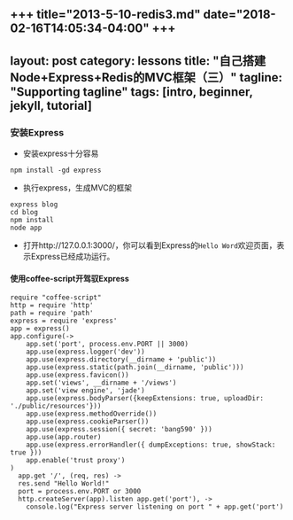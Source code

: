 +++
title="2013-5-10-redis3.md"
date="2018-02-16T14:05:34-04:00"
+++
---
layout: post
category: lessons
title: "自己搭建Node+Express+Redis的MVC框架（三）"
tagline: "Supporting tagline"
tags: [intro, beginner, jekyll, tutorial]
---

### 安装Express

+ 安装express十分容易

```
npm install -gd express
```

+ 执行express，生成MVC的框架

```
express blog
cd blog
npm install
node app
```

+ 打开http://127.0.0.1:3000/，你可以看到Express的`Hello Word`欢迎页面，表示Express已经成功运行。

#### 使用coffee-script开驾驭Express

```
require "coffee-script"
http = require 'http'
path = require 'path'
express = require 'express'
app = express()
app.configure(->
	app.set('port', process.env.PORT || 3000)
	app.use(express.logger('dev'))
	app.use(express.directory(__dirname + 'public'))
	app.use(express.static(path.join(__dirname, 'public')))
	app.use(express.favicon())
	app.set('views', __dirname + '/views')
	app.set('view engine', 'jade')
	app.use(express.bodyParser({keepExtensions: true, uploadDir: './public/resources'}))
	app.use(express.methodOverride())
	app.use(express.cookieParser())
	app.use(express.session({ secret: 'bang590' }))
	app.use(app.router)
	app.use(express.errorHandler({ dumpExceptions: true, showStack: true }))
	app.enable('trust proxy')
)
  app.get '/', (req, res) ->
  res.send "Hello World!"
  port = process.env.PORT or 3000
  http.createServer(app).listen app.get('port'), ->
  	console.log("Express server listening on port " + app.get('port')
```
